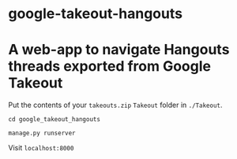 # google-takeout-hangouts
# A web-app to navigate Hangouts threads exported from Google Takeout


Put the contents of your `takeouts.zip` `Takeout` folder in `./Takeout`.

`cd google_takeout_hangouts`

`manage.py runserver`

Visit `localhost:8000`
